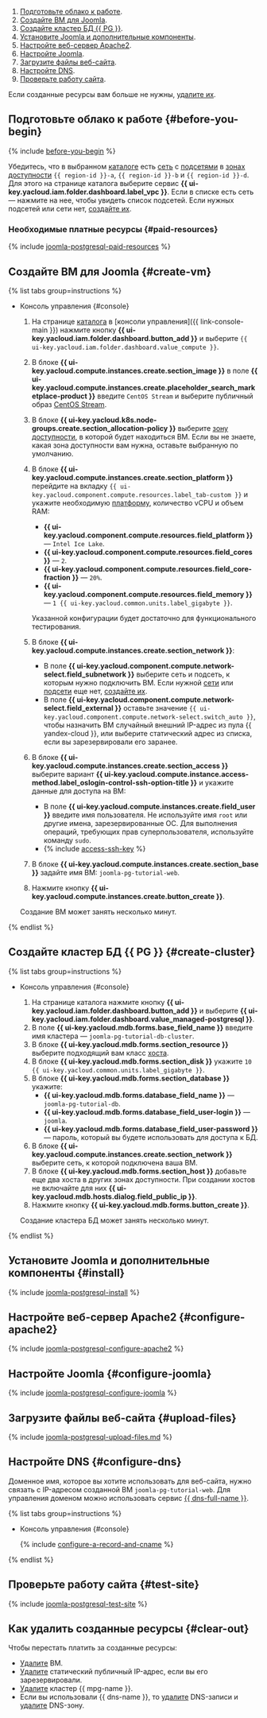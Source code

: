 1. [Подготовьте облако к работе](#before-you-begin).
1. [Создайте ВМ для Joomla](#create-vm).
1. [Создайте кластер БД {{ PG }}](#create-cluster).
1. [Установите Joomla и дополнительные компоненты](#install).
1. [Настройте веб-сервер Apache2](#configure-apache2).
1. [Настройте Joomla](#configure-joomla).
1. [Загрузите файлы веб-сайта](#upload-files).
1. [Настройте DNS](#configure-dns).
1. [Проверьте работу сайта](#test-site).

Если созданные ресурсы вам больше не нужны, [удалите их](#clear-out).

## Подготовьте облако к работе {#before-you-begin}

{% include [before-you-begin](../_tutorials_includes/before-you-begin.md) %}

Убедитесь, что в выбранном [каталоге](../../resource-manager/concepts/resources-hierarchy.md#folder) есть [сеть](../../vpc/concepts/network.md#network) с [подсетями](../../vpc/concepts/network.md#subnet) в [зонах доступности](../../overview/concepts/geo-scope.md) `{{ region-id }}-a`, `{{ region-id }}-b` и `{{ region-id }}-d`. Для этого на странице каталога выберите сервис **{{ ui-key.yacloud.iam.folder.dashboard.label_vpc }}**. Если в списке есть сеть — нажмите на нее, чтобы увидеть список подсетей. Если нужных подсетей или сети нет, [создайте их](../../vpc/quickstart.md).

### Необходимые платные ресурсы {#paid-resources}

{% include [joomla-postgresql-paid-resources](../_tutorials_includes/joomla-postgresql-paid-resources.md) %}

## Создайте ВМ для Joomla {#create-vm}

{% list tabs group=instructions %}

- Консоль управления {#console}

  1. На странице [каталога](../../resource-manager/concepts/resources-hierarchy.md#folder) в [консоли управления]({{ link-console-main }}) нажмите кнопку **{{ ui-key.yacloud.iam.folder.dashboard.button_add }}** и выберите `{{ ui-key.yacloud.iam.folder.dashboard.value_compute }}`.
  1. В блоке **{{ ui-key.yacloud.compute.instances.create.section_image }}** в поле **{{ ui-key.yacloud.compute.instances.create.placeholder_search_marketplace-product }}** введите `CentOS Stream` и выберите публичный образ [CentOS Stream](/marketplace/products/yc/centos-stream-8).
  1. В блоке **{{ ui-key.yacloud.k8s.node-groups.create.section_allocation-policy }}** выберите [зону доступности](../../overview/concepts/geo-scope.md), в которой будет находиться ВМ. Если вы не знаете, какая зона доступности вам нужна, оставьте выбранную по умолчанию.
  1. В блоке **{{ ui-key.yacloud.compute.instances.create.section_platform }}** перейдите на вкладку `{{ ui-key.yacloud.component.compute.resources.label_tab-custom }}` и укажите необходимую [платформу](../../compute/concepts/vm-platforms.md), количество vCPU и объем RAM:

      * **{{ ui-key.yacloud.component.compute.resources.field_platform }}** — `Intel Ice Lake`.
      * **{{ ui-key.yacloud.component.compute.resources.field_cores }}** — `2`.
      * **{{ ui-key.yacloud.component.compute.resources.field_core-fraction }}** — `20%`.
      * **{{ ui-key.yacloud.component.compute.resources.field_memory }}** — `1 {{ ui-key.yacloud.common.units.label_gigabyte }}`.

      Указанной конфигурации будет достаточно для функционального тестирования.

  1. В блоке **{{ ui-key.yacloud.compute.instances.create.section_network }}**:

      * В поле **{{ ui-key.yacloud.component.compute.network-select.field_subnetwork }}** выберите сеть и подсеть, к которым нужно подключить ВМ. Если нужной [сети](../../vpc/concepts/network.md#network) или [подсети](../../vpc/concepts/network.md#subnet) еще нет, [создайте их](../../vpc/operations/subnet-create.md).
      * В поле **{{ ui-key.yacloud.component.compute.network-select.field_external }}** оставьте значение `{{ ui-key.yacloud.component.compute.network-select.switch_auto }}`, чтобы назначить ВМ случайный внешний IP-адрес из пула {{ yandex-cloud }}, или выберите статический адрес из списка, если вы зарезервировали его заранее.

  1. В блоке **{{ ui-key.yacloud.compute.instances.create.section_access }}** выберите вариант **{{ ui-key.yacloud.compute.instance.access-method.label_oslogin-control-ssh-option-title }}** и укажите данные для доступа на ВМ:

      * В поле **{{ ui-key.yacloud.compute.instances.create.field_user }}** введите имя пользователя. Не используйте имя `root` или другие имена, зарезервированные ОС. Для выполнения операций, требующих прав суперпользователя, используйте команду `sudo`.
      * {% include [access-ssh-key](../../_includes/compute/create/access-ssh-key.md) %}

  1. В блоке **{{ ui-key.yacloud.compute.instances.create.section_base }}** задайте имя ВМ: `joomla-pg-tutorial-web`.
  1. Нажмите кнопку **{{ ui-key.yacloud.compute.instances.create.button_create }}**.

  Создание ВМ может занять несколько минут.

{% endlist %}

## Создайте кластер БД {{ PG }} {#create-cluster}

{% list tabs group=instructions %}

- Консоль управления {#console}

  1. На странице каталога нажмите кнопку **{{ ui-key.yacloud.iam.folder.dashboard.button_add }}** и выберите **{{ ui-key.yacloud.iam.folder.dashboard.value_managed-postgresql }}**.
  1. В поле **{{ ui-key.yacloud.mdb.forms.base_field_name }}** введите имя кластера — `joomla-pg-tutorial-db-cluster`.
  1. В блоке **{{ ui-key.yacloud.mdb.forms.section_resource }}** выберите подходящий вам класс [хоста](../../managed-postgresql/concepts/instance-types.md).
  1. В блоке **{{ ui-key.yacloud.mdb.forms.section_disk }}** укажите `10 {{ ui-key.yacloud.common.units.label_gigabyte }}`.
  1. В блоке **{{ ui-key.yacloud.mdb.forms.section_database }}** укажите:
     * **{{ ui-key.yacloud.mdb.forms.database_field_name }}** — `joomla-pg-tutorial-db`.
     * **{{ ui-key.yacloud.mdb.forms.database_field_user-login }}** — `joomla`.
     * **{{ ui-key.yacloud.mdb.forms.database_field_user-password }}** — пароль, который вы будете использовать для доступа к БД.
  1. В блоке **{{ ui-key.yacloud.compute.instances.create.section_network }}** выберите сеть, к которой подключена ваша ВМ.
  1. В блоке **{{ ui-key.yacloud.mdb.forms.section_host }}** добавьте еще два хоста в других зонах доступности. При создании хостов не включайте для них **{{ ui-key.yacloud.mdb.hosts.dialog.field_public_ip }}**.
  1. Нажмите кнопку **{{ ui-key.yacloud.mdb.forms.button_create }}**.

  Создание кластера БД может занять несколько минут.

{% endlist %}

## Установите Joomla и дополнительные компоненты {#install}

{% include [joomla-postgresql-install](../_tutorials_includes/joomla-postgresql-install.md) %}

## Настройте веб-сервер Apache2 {#configure-apache2}

{% include [joomla-postgresql-configure-apache2](../_tutorials_includes/joomla-postgresql-configure-apache2.md) %}

## Настройте Joomla {#configure-joomla}

{% include [joomla-postgresql-configure-joomla](../_tutorials_includes/joomla-postgresql-configure-joomla.md) %}

## Загрузите файлы веб-сайта {#upload-files}

{% include [joomla-postgresql-upload-files.md](../_tutorials_includes/joomla-postgresql-upload-files.md) %}

## Настройте DNS {#configure-dns}

Доменное имя, которое вы хотите использовать для веб-сайта, нужно связать с IP-адресом созданной ВМ `joomla-pg-tutorial-web`. Для управления доменом можно использовать сервис [{{ dns-full-name }}](../../dns/).

{% list tabs group=instructions %}

- Консоль управления {#console}

  {% include [configure-a-record-and-cname](../../_tutorials/_tutorials_includes/configure-a-record-and-cname.md) %}

{% endlist %}

## Проверьте работу сайта {#test-site}

{% include [joomla-postgresql-test-site](../_tutorials_includes/joomla-postgresql-test-site.md) %}

## Как удалить созданные ресурсы {#clear-out}

Чтобы перестать платить за созданные ресурсы:
* [Удалите](../../compute/operations/vm-control/vm-delete.md) ВМ.
* [Удалите](../../vpc/operations/address-delete.md) статический публичный IP-адрес, если вы его зарезервировали.
* [Удалите](../../managed-postgresql/operations/cluster-delete.md) кластер {{ mpg-name }}.
* Если вы использовали {{ dns-name }}, то [удалите](../../dns/operations/resource-record-delete.md) DNS-записи и [удалите](../../dns/operations/zone-delete.md) DNS-зону.


